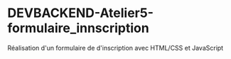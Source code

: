 # DEVBACKEND-Atelier5-formulaire_innscription
Réalisation d'un formulaire de d'inscription avec HTML/CSS et JavaScript
